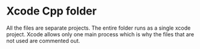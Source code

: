 # Xcode Cpp folder

All the files are separate projects. The entire folder runs as a single xcode project. Xcode allows only one main process which is why the files that are not used are commented out.

